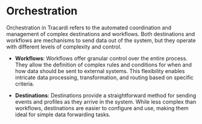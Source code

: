 # Orchestration

Orchestration in Tracardi refers to the automated coordination and management of complex destinations and workflows.
Both destinations and workflows are mechanisms to send data out of the system, but they operate with different levels of
complexity and control.

- **Workflows**:
  Workflows offer granular control over the entire process. They allow the definition of complex rules and conditions
  for when and how data should be sent to external systems. This flexibility enables intricate data processing,
  transformation, and routing based on specific criteria.

- **Destinations**:
  Destinations provide a straightforward method for sending events and profiles as they arrive in the system. While less
  complex than workflows, destinations are easier to configure and use, making them ideal for simple data forwarding
  tasks.

